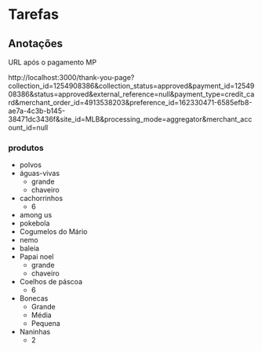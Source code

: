 # Tarefas


## Anotações

URL após o pagamento MP

http://localhost:3000/thank-you-page?collection_id=1254908386&collection_status=approved&payment_id=1254908386&status=approved&external_reference=null&payment_type=credit_card&merchant_order_id=4913538203&preference_id=162330471-6585efb8-ae7a-4c3b-b145-38471dc3436f&site_id=MLB&processing_mode=aggregator&merchant_account_id=null

### produtos

- polvos
- águas-vivas
  - grande
  - chaveiro
- cachorrinhos
  - 6
- among us
- pokebola
- Cogumelos do Mário
- nemo
- baleia
- Papai noel
  - grande
  - chaveiro
- Coelhos de páscoa
  - 6
- Bonecas
  - Grande
  - Média
  - Pequena
- Naninhas
  - 2